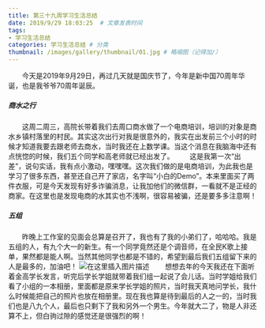 ```yaml
---
title: 第三十九周学习生活总结  
date: 2019/9/29 18:03:25  # 文章发表时间
tags:
- 学习生活总结
categories: 学习生活总结 # 分类
thumbnail: /images/gallery/thumbnail/01.jpg # 略缩图（记得加/）
---
```


&emsp;&emsp;今天是2019年9月29日，再过几天就是国庆节了，今年是新中国70周年华诞，也是我爷爷70周年诞辰。
##### 商水之行
&emsp;&emsp;这周二周三，高院长带着我们去周口商水做了一个电商培训，培训的对象是商水乡镇村落里的村民。其实这次出行对我是很意外的，我实在出发前三个小时的时候才知道我要去跟老师去商水，当时我还在上数学课。当这个消息在我脑海中还有点恍惚的时候，我们五个同学和高老师就已经出发了。
&emsp;&emsp;这是我第一次“出差”，说句实话，我有点小激动，嘿嘿嘿。这次我们做的是电商培训，为此我也是学习了很多东西，甚至还自己开了家店，名字叫“小白的Demo”。本来里面买了两件衣服，可是今天发现有好多诈骗消息，让我加他们的微信群，一看就不是正经的商家。在这里也是发现电商的水其实也不浅啊，很容易被骗，还是要多多注意啊！
##### 五组
&emsp;&emsp;昨晚上工作室的见面会总算是召开了，我也有了我的小弟们了，哈哈哈。我是五组的人，有九个大一的新生。有一个同学竟然还是个调音师，在全民K歌上接单，果然都是能人啊。当然其他同学也都是不错的，希望到最后我们五组留下来的人是最多的，加油吧！
![在这里插入图片描述](https://upload-images.jianshu.io/upload_images/14271401-e15588a5d98aef77?imageMogr2/auto-orient/strip%7CimageView2/2/w/1240)
&emsp;&emsp;想想去年的今天我还在下面听着金高学长发言，听完后学长学姐就带着我们组一起说了会儿话。当时学姐给我们看了小组的一本相册，里面都是原来学长学姐的照片，当时我天真地问学长，我什么时候能把自己的照片也放在相册里。现在我也算是待到最后的人之一的，当时我们也是八九个人，最后也只剩下了我和另外一个男生。今年就大二了，物是人非还算不上，但白驹过隙的感觉还是很强烈的啊！